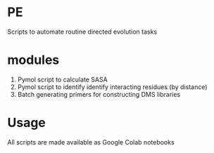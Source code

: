 # PE
Scripts to automate routine directed evolution tasks

# modules
1. Pymol script to calculate SASA
2. Pymol script to identify identify interacting residues (by distance)
3. Batch generating primers for constructing DMS libraries

# Usage
All scripts are made available as Google Colab notebooks
